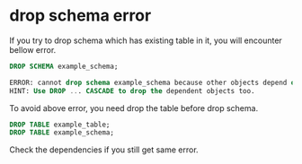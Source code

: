 # drop schema error

If you try to drop schema which has existing table in it, you will encounter bellow error.

```sql
DROP SCHEMA example_schema;

ERROR: cannot drop schema example_schema because other objects depend on it
HINT: Use DROP ... CASCADE to drop the dependent objects too.
```

To avoid above error, you need drop the table before drop schema.

```sql
DROP TABLE example_table;
DROP TABLE example_schema;
```

Check the dependencies if you still get same error.
